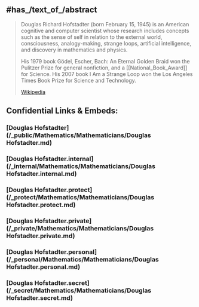 ﻿
## #has_/text_of_/abstract 

> Douglas Richard Hofstadter (born February 15, 1945) 
> is an American cognitive and computer scientist whose research includes concepts such as 
> the sense of self in relation to the external world, consciousness, analogy-making, strange loops, 
> artificial intelligence, and discovery in mathematics and physics. 
> 
> His 1979 book Gödel, Escher, Bach: An Eternal Golden Braid won the Pulitzer Prize 
> for general nonfiction, and a [[National_Book_Award]] for Science. 
> His 2007 book I Am a Strange Loop won the Los Angeles Times Book Prize for Science and Technology.
>
> [Wikipedia](https://en.wikipedia.org/wiki/Douglas%20Hofstadter)






## Confidential Links & Embeds: 

### [Douglas Hofstadter](/_public/Mathematics/Mathematicians/Douglas Hofstadter.md) 

### [Douglas Hofstadter.internal](/_internal/Mathematics/Mathematicians/Douglas Hofstadter.internal.md) 

### [Douglas Hofstadter.protect](/_protect/Mathematics/Mathematicians/Douglas Hofstadter.protect.md) 

### [Douglas Hofstadter.private](/_private/Mathematics/Mathematicians/Douglas Hofstadter.private.md) 

### [Douglas Hofstadter.personal](/_personal/Mathematics/Mathematicians/Douglas Hofstadter.personal.md) 

### [Douglas Hofstadter.secret](/_secret/Mathematics/Mathematicians/Douglas Hofstadter.secret.md) 
